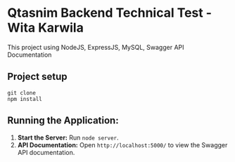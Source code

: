 # Qtasnim Backend Technical Test - Wita Karwila

This project using NodeJS, ExpressJS, MySQL, Swagger API Documentation

## Project setup
```
git clone
npm install
```

## Running the Application:

1. **Start the Server:** Run `node server`.
2. **API Documentation:** Open `http://localhost:5000/` to view the Swagger API documentation.
